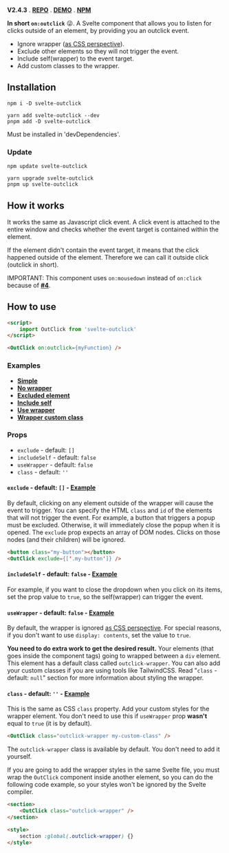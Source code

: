 **V2.4.3** . [**REPO**][repo] . [**DEMO**][demo] . [**NPM**][npm]

**In short `on:outclick`** 😜. A Svelte component that allows you to listen for clicks outside of an element, by providing you an outclick event.

- Ignore wrapper ([as CSS perspective][css-display-contents]).
- Exclude other elements so they will not trigger the event.
- Include self(wrapper) to the event target.
- Add custom classes to the wrapper.

## Installation
```
npm i -D svelte-outclick

yarn add svelte-outclick --dev
pnpm add -D svelte-outclick
```
Must be installed in 'devDependencies'.

### Update
```
npm update svelte-outclick

yarn upgrade svelte-outclick
pnpm up svelte-outclick
```

## How it works
It works the same as Javascript click event. A click event is attached to the entire window and checks whether the event target is contained within the element.

If the element didn't contain the event target, it means that the click happened outside of the element. Therefore we can call it outside click (outclick in short).

IMPORTANT: This component uses `on:mousedown` instead of `on:click` because of [**#4**](https://github.com/babakfp/svelte-outclick/issues/4).

## How to use
```HTML
<script>
	import OutClick from 'svelte-outclick'
</script>

<OutClick on:outclick={myFunction} />
```

### Examples
- [**Simple**][example__simple]
- [**No wrapper**][example__no-wrapper]
- [**Excluded element**][example__excluded-element]
- [**Include self**][example__include-self]
- [**Use wrapper**][example__use-wrapper]
- [**Wrapper custom class**][example__wrapper-custom-class]

### Props
- `exclude` - default: `[]`
- `includeSelf` - default: `false`
- `useWrapper` - default: `false`
- `class` - default: `''`

#### `exclude` - default: `[]` - [**Example**][example__excluded-element]
By default, clicking on any element outside of the wrapper will cause the event to trigger. You can specify the HTML `class` and `id` of the elements that will not trigger the event. For example, a button that triggers a popup must be excluded. Otherwise, it will immediately close the popup when it is opened. The `exclude` prop expects an array of DOM nodes. Clicks on those nodes (and their children) will be ignored.
```HTML
<button class="my-button"></button>
<OutClick exclude={['.my-button']} />
```

#### `includeSelf` - default: `false` - [**Example**][example__include-self]
For example, if you want to close the dropdown when you click on its items, set the prop value to `true`, so the self(wrapper) can trigger the event.

#### `useWrapper` - default: `false` - [**Example**][example__use-wrapper]

By default, the wrapper is ignored [as CSS perspective][css-display-contents]. For special reasons, if you don't want to use `display: contents`, set the value to `true`.

**You need to do extra work to get the desired result.** Your elements (that goes inside the component tags) going to wrapped between a `div` element. This element has a default class called `outclick-wrapper`. You can also add your custom classes if you are using tools like TailwindCSS. Read "`class` - default: `null`" section for more information about styling the wrapper.

#### `class` - default: `''` - [**Example**][example__wrapper-custom-class]
This is the same as CSS `class` property. Add your custom styles for the wrapper element. You don't need to use this if `useWrapper` prop **wasn't** equal to `true` (it is by default).
```HTML
<OutClick class="outclick-wrapper my-custom-class" />
```
The `outclick-wrapper` class is available by default. You don't need to add it yourself.

If you are going to add the wrapper styles in the same Svelte file, you must wrap the `OutClick` component inside another element, so you can do the following code example, so your styles won't be ignored by the Svelte compiler.
```HTML
<section>
	<OutClick class="outclick-wrapper" />
</section>

<style>
	section :global(.outclick-wrapper) {}
</style>
```

[repo]: https://github.com/babakfp/svelte-outclick
[demo]: https://github.com/babakfp/svelte-outclick-demo
[npm]: https://www.npmjs.com/package/svelte-outclick

[example__simple]: https://github.com/babakfp/svelte-outclick-demo/blob/main/src/lib/Simple.svelte
[example__no-wrapper]: https://github.com/babakfp/svelte-outclick-demo/blob/main/src/lib/NoWrapper.svelte
[example__excluded-element]: https://github.com/babakfp/svelte-outclick-demo/blob/main/src/lib/ExcludedElement.svelte
[example__include-self]: https://github.com/babakfp/svelte-outclick-demo/blob/main/src/lib/IncludeSelf.svelte
[example__use-wrapper]: https://github.com/babakfp/svelte-outclick-demo/blob/main/src/lib/UseWrapper.svelte
[example__wrapper-custom-class]: https://github.com/babakfp/svelte-outclick-demo/blob/main/src/lib/WrapperClass.svelte

[css-display-contents]: https://caniuse.com/css-display-contents